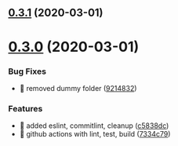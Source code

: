 ## [0.3.1](https://github.com/michaljach/wasm-lang/compare/v0.3.0...v0.3.1) (2020-03-01)



# [0.3.0](https://github.com/michaljach/wasm-lang/compare/c5838dcebd3491b3ff6dab78cb405ee54f782dc5...v0.3.0) (2020-03-01)


### Bug Fixes

* 🐛 removed dummy folder ([9214832](https://github.com/michaljach/wasm-lang/commit/92148329e0e2b20c7e103595188c043705374d36))


### Features

* 🎸 added eslint, commitlint, cleanup ([c5838dc](https://github.com/michaljach/wasm-lang/commit/c5838dcebd3491b3ff6dab78cb405ee54f782dc5))
* 🎸 github actions with lint, test, build ([7334c79](https://github.com/michaljach/wasm-lang/commit/7334c790e028889d8daf9878497695f5be082f82))



